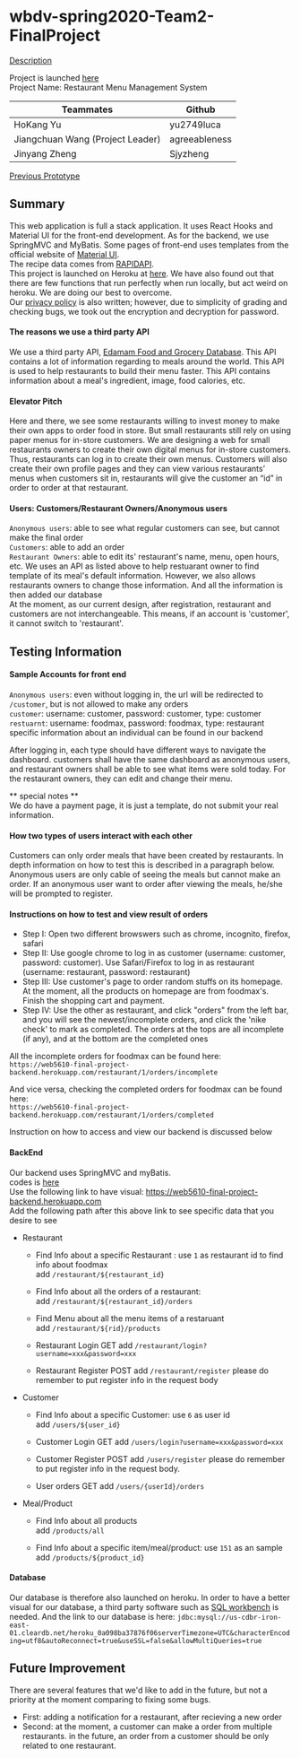 # wbdv-spring2020-Team2-FinalProject

[Description](https://docs.google.com/document/d/15MdexRhb_bj57tCSDTYnTVwqin9Y62oLSSEQn9sO9ZE/edit) <br />

Project is launched [here](https://restaurant-management-menu.herokuapp.com/customer) <br />
Project Name: Restaurant Menu Management System <br />

| Teammates  | Github |
| ------------- | ------------- |
| HoKang Yu  | yu2749luca  |
| Jiangchuan Wang (Project Leader) | agreeableness |
| Jinyang Zheng  | Sjyzheng |

[Previous Prototype](https://e-menu-management.herokuapp.com/)

## Summary
This web application is full a stack application. It uses React Hooks and Material UI for the front-end development. As for the backend, we use SpringMVC and MyBatis. Some pages of front-end uses templates from the official website of [Material UI](https://material-ui.com/). <br />
The recipe data comes from [RAPIDAPI](https://rapidapi.com/edamam/api/edamam-food-and-grocery-database).  <br />
This project is launched on Heroku at [here](https://restaurant-management-menu.herokuapp.com/customer). We have also found out that there are few functions that run perfectly when run locally, but act weird on heroku. We are doing our best to overcome. <br />
Our [privacy policy](https://docs.google.com/document/d/1z280aM4mzfZEtvh9HQbIw5yPesEgzk-D3D3yEQ1pdv0/edit) is also written; however, due to simplicity of grading and checking bugs, we took out the encryption and decryption for password. <br />

#### The reasons we use a third party API
We use a third party API, [Edamam Food and Grocery Database](https://rapidapi.com/edamam/api/edamam-food-and-grocery-database). This API contains a lot of information regarding to meals around the world. This API is used to help restaurants to build their menu faster. This API contains information about a meal's ingredient, image, food calories, etc. 

#### Elevator Pitch
Here and there, we see some restaurants willing to invest money to make their own apps to order food in store. But small restaurants still rely on using paper menus for in-store customers. We are designing a web for small restaurants owners to create their own digital menus for in-store customers. Thus, restaurants can log in to create their own menus. Customers will also create their own profile pages and they can view various restaurants’ menus when customers sit in, restaurants will give the customer an “id”  in order to order at that restaurant. 

#### Users: Customers/Restaurant Owners/Anonymous users
`Anonymous users`: able to see what regular customers can see, but cannot make the final order <br/>
`Customers`: able to add an order <br/>
`Restaurant Owners`: able to edit its' restaurant's name, menu, open hours, etc. We uses an API as listed above to help restuarant owner to find template of its meal's default information. However, we also allows restaurants owners to change those information. And all the information is then added our database <br/>
At the moment, as our current design, after registration, restaurant and customers are not interchangeable. This means, if an account is 'customer', it cannot switch to 'restaurant'. <br/>



## Testing Information

#### Sample Accounts for front end
`Anonymous users`: even without logging in, the url will be redirected to `/customer`, but is not allowed to make any orders <br/>
`customer`: username: customer, password: customer, type: customer <br />
`restuarnt`: username: foodmax, password: foodmax, type: restaurant <br />
specific information about an individual can be found in our backend <br />

After logging in, each type should have different ways to navigate the dashboard. customers shall have the same dashboard as anonymous users, and restaurant owners shall be able to see what items were sold today. For the restaurant owners, they can edit and change their menu.


** special notes ** <br/>
We do have a payment page, it is just a template, do not submit your real information. <br />

#### How two types of users interact with each other
Customers can only order meals that have been created by restaurants. In depth information on how to test this is described in a paragraph below. Anonymous users are only cable of seeing the meals but cannot make an order. If an anonymous user want to order after viewing the meals, he/she will be prompted to register. <br />

#### Instructions on how to test and view result of orders 

- Step I: Open two different browswers such as chrome, incognito, firefox, safari <br/>
- Step II: Use google chrome to log in as customer (username: customer, password: customer). Use Safari/Firefox to log in as restaurant (username: restaurant, password: restaurant) <br />
- Step III: Use customer's page to order random stuffs on its homepage. At the moment, all the products on homepage are from foodmax's. Finish the shopping cart and payment. <br />
- Step IV: Use the other as restaurant, and click "orders" from the left bar, and you will see the newest/incomplete orders, and click the 'nike check' to mark as completed. The orders at the tops are all incomplete (if any), and at the bottom are the completed ones <br />

All the incomplete orders for foodmax can be found here: <br />
`https://web5610-final-project-backend.herokuapp.com/restaurant/1/orders/incomplete`  <br />

And vice versa, checking the completed orders for foodmax can be found here: <br />
`https://web5610-final-project-backend.herokuapp.com/restaurant/1/orders/completed`

Instruction on how to access and view our backend is discussed below <br />



#### BackEnd
Our backend uses SpringMVC and myBatis. <br />
codes is [here](https://github.com/yu2749luca/wbdv-s2020-RestaurantManagementSystem-FinalProject/tree/backend)<br />
Use the following link to have visual: https://web5610-final-project-backend.herokuapp.com <br />
Add the following path after this above link to see specific data that you desire to see<br />

- Restaurant
  - Find Info about a specific Restaurant : use `1` as restaurant id to find info about foodmax <br/>
   add `/restaurant/${restaurant_id}` <br />

  - Find Info about all the orders of a restaurant: <br />
  add `/restaurant/${restaurant_id}/orders` <br />

  - Find Menu about all the menu items of a restaruant <br />
  add `/restaurant/${rid}/products` <br />
  
  - Restaurant Login GET
    add `/restaurant/login?username=xxx&password=xxx`
    
  - Restaurant Register POST
    add `/restaurant/register` please do remember to put register info in the request body

- Customer
  - Find Info about a specific Customer:  use `6` as user id <br />
  add `/users/${user_id}` <br />
  - Customer Login GET
    add `/users/login?username=xxx&password=xxx`
    
  - Customer Register POST
    add `/users/register` please do remember to put register info in the request body.
   
  - User orders GET
    add `/users/{userId}/orders`

- Meal/Product  
  - Find Info about all products <br />
  add `/products/all` <br />

  - Find Info about a specific item/meal/product: use `151` as an sample <br />
  add `/products/${product_id}`
#### Database
Our database is therefore also launched on heroku. In order to have a better visual for our database, a third party software such as [SQL workbench](https://dev.mysql.com/) is needed. And the link to our database is here: `jdbc:mysql://us-cdbr-iron-east-01.cleardb.net/heroku_0a098ba37876f06serverTimezone=UTC&characterEncoding=utf8&autoReconnect=true&useSSL=false&allowMultiQueries=true`


## Future Improvement
There are several features that we'd like to add in the future, but not a priority at the moment comparing to fixing some bugs. <br />

- First: adding a notification for a restaurant, after recieving a new order <br />
- Second: at the moment, a customer can make a order from multiple restaurants. in the future, an order from a customer should be only related to one restaurant. <br />



